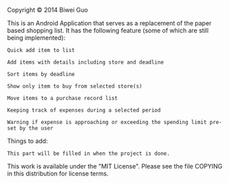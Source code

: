 Copyright :copyright: 2014 Biwei Guo

This is an Android Application that serves as a replacement of the paper based shopping list. It has the following feature (some of which are still being implemented):

	Quick add item to list
	
	Add items with details including store and deadline
	
	Sort items by deadline
	
	Show only item to buy from selected store(s)
	
	Move items to a purchase record list
	
	Keeping track of expenses during a selected period
	
	Warning if expense is approaching or exceeding the spending limit pre-set by the user
	
	
Things to add:

	This part will be filled in when the project is done.
	
This work is available under the "MIT License". Please see the file COPYING in this distribution for license terms.